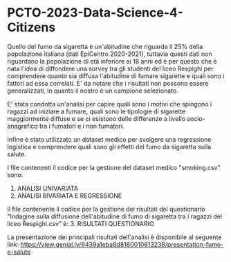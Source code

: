 # PCTO-2023-Data-Science-4-Citizens

Quello del fumo da sigaretta è un'abitudine che riguarda il 25% della popolazione italiana (dati EpiCentro 2020-2021), tuttavia questi dati non riguardano la popolazione di età inferiore ai 18 anni ed è per questo che è nata l'idea di diffondere una survey tra gli studenti del liceo Respighi per comprendere quanto sia diffusa l'abitudine di fumare sigarette e quali sono i fattori ad essa correlati. E' da notare che i risultati non possono essere generalizzati, in quanto il nostro è un campione selezionato. 

E' stata condotta un'analisi per capire quali sono i motivi che spingono i ragazzi ad iniziare a fumare, quali sono le tipologie di sigarette maggiormente diffuse e se ci esistono delle differenze a livello socio-anagrafico tra i fumatori e i non fumatori. 

Infine è stato utilizzato un dataset medico per svolgere una regressione logistica e comprendere quali sono gli effetti del fumo da sigaretta sulla salute.

I file contenenti il codice per la gestione del dataset medico "smoking.csv" sono: 
1. ANALISI UNIVARIATA
2. ANALISI BIVARIATA E REGRESSIONE

Il file contenente il codice per la gestione dei risultati del questionario "Indagine sulla diffusione dell'abitudine di fumo di sigaretta tra i ragazzi del liceo Respighi.csv" è: 
3. RISULTATI QUESTIONARIO


La presentazione dei principali risultati dell'analisi è disponibile al seguente link: https://view.genial.ly/6439a1eba8d8160010613238/presentation-fumo-e-salute
